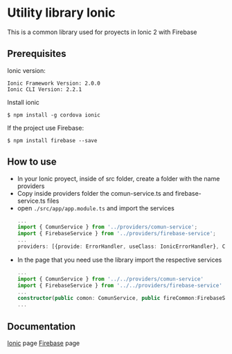 # Utility library Ionic

This is a common library used for proyects in Ionic 2 with Firebase

## Prerequisites
Ionic version:
```
Ionic Framework Version: 2.0.0
Ionic CLI Version: 2.2.1
```
Install ionic
````
$ npm install -g cordova ionic
````

 
If the project use Firebase:
```
$ npm install firebase --save
```

##  How to use
*   In your Ionic proyect, inside of src folder, create a folder with the name providers
*   Copy inside providers folder the comun-service.ts and firebase-service.ts files
*   open `./src/app/app.module.ts` and import the services
    ```typescript
    ...
    import { ComunService } from '../providers/comun-service';
    import { FirebaseService } from '../providers/firebase-service';
    ...
    providers: [{provide: ErrorHandler, useClass: IonicErrorHandler}, ComunService,FirebaseService]
    ```
*   In the page that you need use the library import the respective services
    ```typescript
    ...
    import { ComunService } from '../../providers/comun-service'
    import { FirebaseService } from '../../providers/firebase-service'
    ...
    constructor(public comon: ComunService, public fireCommon:FirebaseService){}
    ...
    ```

## Documentation
[Ionic](http://ionicframework.com/) page
[Firebase](https://firebase.google.com/docs/server/setup) page